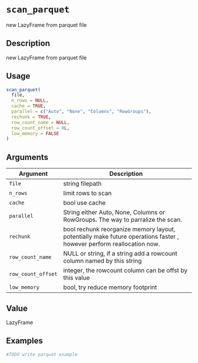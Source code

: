 # `scan_parquet`

new LazyFrame from parquet file


## Description

new LazyFrame from parquet file


## Usage

```r
scan_parquet(
  file,
  n_rows = NULL,
  cache = TRUE,
  parallel = c("Auto", "None", "Columns", "RowGroups"),
  rechunk = TRUE,
  row_count_name = NULL,
  row_count_offset = 0L,
  low_memory = FALSE
)
```


## Arguments

Argument      |Description
------------- |----------------
`file`     |     string filepath
`n_rows`     |     limit rows to scan
`cache`     |     bool use cache
`parallel`     |     String either Auto, None, Columns or RowGroups. The way to parralize the scan.
`rechunk`     |     bool rechunk reorganize memory layout, potentially make future operations faster , however perform reallocation now.
`row_count_name`     |     NULL or string, if a string add a rowcount column named by this string
`row_count_offset`     |     integer, the rowcount column can be offst by this value
`low_memory`     |     bool, try reduce memory footprint


## Value

LazyFrame


## Examples

```r
#TODO write parquet example
```


